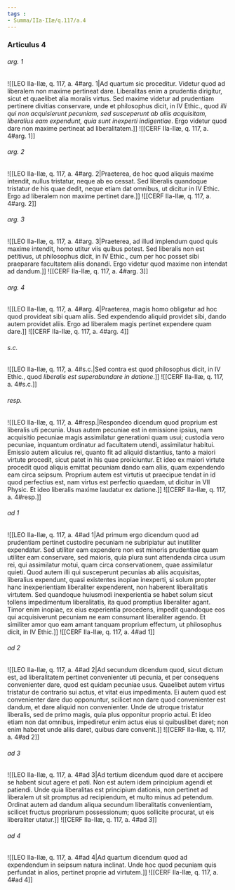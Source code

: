 ```yaml
---
tags : 
- Summa/IIa-IIæ/q.117/a.4
---
```


### Articulus 4

###### arg. 1
![[LEO IIa-IIæ, q. 117, a. 4#arg. 1|Ad quartum sic proceditur. Videtur quod ad liberalem non maxime pertineat dare. Liberalitas enim a prudentia dirigitur, sicut et quaelibet alia moralis virtus. Sed maxime videtur ad prudentiam pertinere divitias conservare, unde et philosophus dicit, in IV Ethic., quod *illi qui non acquisierunt pecuniam, sed susceperunt ab aliis acquisitam, liberalius eam expendunt, quia sunt inexperti indigentiae*. Ergo videtur quod dare non maxime pertineat ad liberalitatem.]]
![[CERF IIa-IIæ, q. 117, a. 4#arg. 1]]

###### arg. 2
![[LEO IIa-IIæ, q. 117, a. 4#arg. 2|Praeterea, de hoc quod aliquis maxime intendit, nullus tristatur, neque ab eo cessat. Sed liberalis quandoque tristatur de his quae dedit, neque etiam dat omnibus, ut dicitur in IV Ethic. Ergo ad liberalem non maxime pertinet dare.]]
![[CERF IIa-IIæ, q. 117, a. 4#arg. 2]]

###### arg. 3
![[LEO IIa-IIæ, q. 117, a. 4#arg. 3|Praeterea, ad illud implendum quod quis maxime intendit, homo utitur viis quibus potest. Sed liberalis non est petitivus, ut philosophus dicit, in IV Ethic., cum per hoc posset sibi praeparare facultatem aliis donandi. Ergo videtur quod maxime non intendat ad dandum.]]
![[CERF IIa-IIæ, q. 117, a. 4#arg. 3]]

###### arg. 4
![[LEO IIa-IIæ, q. 117, a. 4#arg. 4|Praeterea, magis homo obligatur ad hoc quod provideat sibi quam aliis. Sed expendendo aliquid providet sibi, dando autem providet aliis. Ergo ad liberalem magis pertinet expendere quam dare.]]
![[CERF IIa-IIæ, q. 117, a. 4#arg. 4]]

###### s.c.
![[LEO IIa-IIæ, q. 117, a. 4#s.c.|Sed contra est quod philosophus dicit, in IV Ethic., quod *liberalis est superabundare in datione*.]]
![[CERF IIa-IIæ, q. 117, a. 4#s.c.]]

###### resp.
![[LEO IIa-IIæ, q. 117, a. 4#resp.|Respondeo dicendum quod proprium est liberalis uti pecunia. Usus autem pecuniae est in emissione ipsius, nam acquisitio pecuniae magis assimilatur generationi quam usui; custodia vero pecuniae, inquantum ordinatur ad facultatem utendi, assimilatur habitui. Emissio autem alicuius rei, quanto fit ad aliquid distantius, tanto a maiori virtute procedit, sicut patet in his quae proiiciuntur. Et ideo ex maiori virtute procedit quod aliquis emittat pecuniam dando eam aliis, quam expendendo eam circa seipsum. Proprium autem est virtutis ut praecipue tendat in id quod perfectius est, nam virtus est perfectio quaedam, ut dicitur in VII Physic. Et ideo liberalis maxime laudatur ex datione.]]
![[CERF IIa-IIæ, q. 117, a. 4#resp.]]

###### ad 1
![[LEO IIa-IIæ, q. 117, a. 4#ad 1|Ad primum ergo dicendum quod ad prudentiam pertinet custodire pecuniam ne subripiatur aut inutiliter expendatur. Sed utiliter eam expendere non est minoris prudentiae quam utiliter eam conservare, sed maioris, quia plura sunt attendenda circa usum rei, qui assimilatur motui, quam circa conservationem, quae assimilatur quieti. Quod autem illi qui susceperunt pecunias ab aliis acquisitas, liberalius expendunt, quasi existentes inopiae inexperti, si solum propter hanc inexperientiam liberaliter expenderent, non haberent liberalitatis virtutem. Sed quandoque huiusmodi inexperientia se habet solum sicut tollens impedimentum liberalitatis, ita quod promptius liberaliter agant. Timor enim inopiae, ex eius experientia procedens, impedit quandoque eos qui acquisiverunt pecuniam ne eam consumant liberaliter agendo. Et similiter amor quo eam amant tanquam proprium effectum, ut philosophus dicit, in IV Ethic.]]
![[CERF IIa-IIæ, q. 117, a. 4#ad 1]]

###### ad 2
![[LEO IIa-IIæ, q. 117, a. 4#ad 2|Ad secundum dicendum quod, sicut dictum est, ad liberalitatem pertinet convenienter uti pecunia, et per consequens convenienter dare, quod est quidam pecuniae usus. Quaelibet autem virtus tristatur de contrario sui actus, et vitat eius impedimenta. Ei autem quod est convenienter dare duo opponuntur, scilicet non dare quod convenienter est dandum, et dare aliquid non convenienter. Unde de utroque tristatur liberalis, sed de primo magis, quia plus opponitur proprio actui. Et ideo etiam non dat omnibus, impediretur enim actus eius si quibuslibet daret; non enim haberet unde aliis daret, quibus dare convenit.]]
![[CERF IIa-IIæ, q. 117, a. 4#ad 2]]

###### ad 3
![[LEO IIa-IIæ, q. 117, a. 4#ad 3|Ad tertium dicendum quod dare et accipere se habent sicut agere et pati. Non est autem idem principium agendi et patiendi. Unde quia liberalitas est principium dationis, non pertinet ad liberalem ut sit promptus ad recipiendum, et multo minus ad petendum. Ordinat autem ad dandum aliqua secundum liberalitatis convenientiam, scilicet fructus propriarum possessionum; quos sollicite procurat, ut eis liberaliter utatur.]]
![[CERF IIa-IIæ, q. 117, a. 4#ad 3]]

###### ad 4
![[LEO IIa-IIæ, q. 117, a. 4#ad 4|Ad quartum dicendum quod ad expendendum in seipsum natura inclinat. Unde hoc quod pecuniam quis perfundat in alios, pertinet proprie ad virtutem.]]
![[CERF IIa-IIæ, q. 117, a. 4#ad 4]]

